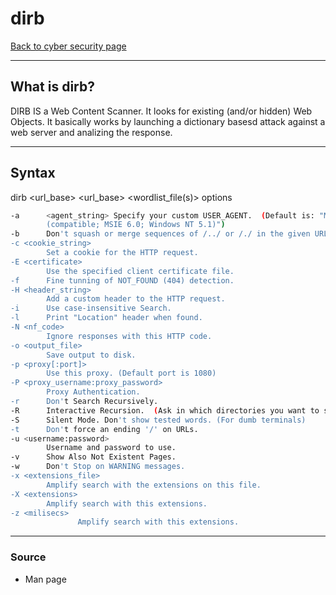# dirb
[Back to cyber security page](Cyber%20security.md)
- --
## What is dirb?
DIRB IS a Web Content Scanner. It looks for existing (and/or hidden) Web Objects. It basically works by launching a dictionary basesd attack against a web server and analizing the response.
- --
## Syntax
dirb <url_base> <url_base> <wordlist_file(s)> options
```bash
-a 		<agent_string> Specify your custom USER_AGENT.  (Default is: "Mozilla/4.0
		(compatible; MSIE 6.0; Windows NT 5.1)")
-b      Don't squash or merge sequences of /../ or /./ in the given URL.
-c <cookie_string>
        Set a cookie for the HTTP request.
-E <certificate>
        Use the specified client certificate file.
-f      Fine tunning of NOT_FOUND (404) detection.
-H <header_string>
        Add a custom header to the HTTP request.
-i      Use case-insensitive Search.
-l      Print "Location" header when found.
-N <nf_code>
        Ignore responses with this HTTP code.
-o <output_file>
        Save output to disk.
-p <proxy[:port]>
        Use this proxy. (Default port is 1080)
-P <proxy_username:proxy_password>
        Proxy Authentication.
-r      Don't Search Recursively.
-R      Interactive Recursion.  (Ask in which directories you want to scan)
-S      Silent Mode. Don't show tested words. (For dumb terminals)
-t      Don't force an ending '/' on URLs.
-u <username:password>
        Username and password to use.
-v      Show Also Not Existent Pages.
-w      Don't Stop on WARNING messages.
-x <extensions_file>
        Amplify search with the extensions on this file.
-X <extensions>
        Amplify search with this extensions.
-z <milisecs>
               Amplify search with this extensions.
```
- --
### Source
- Man page
